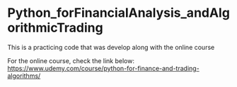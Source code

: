 # Python_forFinancialAnalysis_andAlgorithmicTrading
This is a practicing code that was develop along with the online course

For the online course, check the link below:
https://www.udemy.com/course/python-for-finance-and-trading-algorithms/
